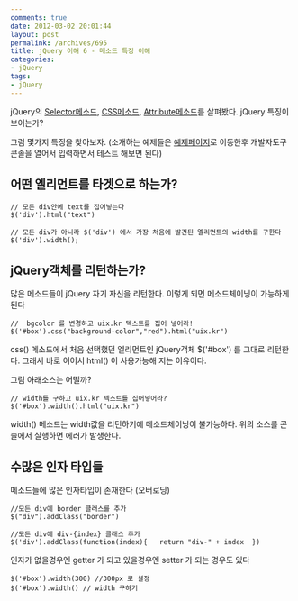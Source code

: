 ```yaml
---
comments: true
date: 2012-03-02 20:01:44
layout: post
permalink: /archives/695
title: jQuery 이해 6 - 메소드 특징 이해
categories:
- jQuery
tags:
- jQuery
---
```


jQuery의 [Selector메소드](/archives/642), [CSS메소드](/archives/649), [Attribute메소드](/archives/655)를 살펴봤다. jQuery 특징이 보이는가?





그럼 몇가지 특징을 찾아보자. (소개하는 예제들은 [예제페이지](/archives/649)로 이동한후 개발자도구 콘솔을 열어서 입력하면서 테스트 해보면 된다)





## 어떤 엘리먼트를 타겟으로 하는가?




    
    // 모든 div안에 text를 집어넣는다
    $('div').html("text")
    
    // 모든 div가 아니라 $('div') 에서 가장 처음에 발견된 엘리먼트의 width를 구한다
    $('div').width();
    





## jQuery객체를 리턴하는가?





많은 메소드들이 jQuery 자기 자신을 리턴한다. 이렇게 되면 메소드체이닝이 가능하게 된다




    
    //  bgcolor 를 변경하고 uix.kr 텍스트를 집어 넣어라!
    $('#box').css("background-color","red").html("uix.kr")
    





css() 메소드에서 처음 선택했던 엘리먼트인 jQuery객체 $('#box') 를 그대로 리턴한다. 그래서 바로 이어서 html() 이 사용가능해 지는 이유이다.





그럼 아래소스는 어떨까?




    
    // width를 구하고 uix.kr 텍스트를 집어넣어라?
    $('#box').width().html("uix.kr")
    





width() 메소드는 width값을 리턴하기에 메소드체이닝이 불가능하다. 위의 소스를 콘솔에서 실행하면 에러가 발생한다.





## 수많은 인자 타입들





메소드들에 많은 인자타입이 존재한다 (오버로딩)




    
    //모든 div에 border 클래스를 추가
    $("div").addClass("border")
    
    //모든 div에 div-{index} 클래스 추가
    $('div').addClass(function(index){   return "div-" + index  })
    





인자가 없을경우엔 getter 가 되고 있을경우엔 setter 가 되는 경우도 있다




    
    $('#box').width(300) //300px 로 설정
    $('#box').width() // width 구하기
    



